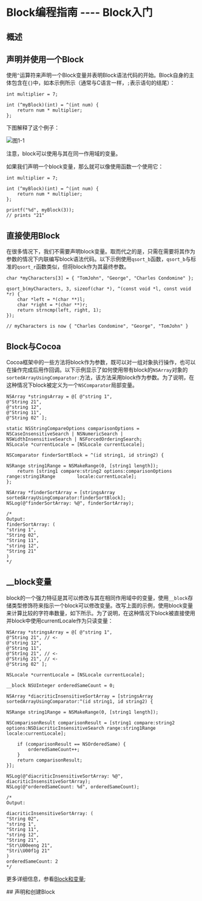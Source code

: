 # Block编程指南 ----  Block入门

## 概述



## 声明并使用一个Block

使用`^`运算符来声明一个Block变量并表明Block语法代码的开始。Block自身的主体包含在`{}`中，如本示例所示（通常与C语言一样，`;`表示语句的结尾）：
```
int multiplier = 7;

int (^myBlock)(int) = ^(int num) {
    return num * multiplier;
};
```
下图解释了这个例子：

![图1-1](https://developer.apple.com/library/content/documentation/Cocoa/Conceptual/Blocks/Art/blocks.jpg)

注意，block可以使用与其在同一作用域的变量。

如果我们声明一个block变量，那么就可以像使用函数一个使用它：
```
int multiplier = 7;

int (^myBlock)(int) = ^(int num) {
    return num * multiplier;
};

printf("%d", myBlock(3));
// prints "21"
```

## 直接使用Block

在很多情况下，我们不需要声明block变量。取而代之的是，只需在需要将其作为参数的情况下内联编写block语法代码。以下示例使用`qsort_b`函数，`qsort_b`与标准的`qsort_r`函数类似，但将block作为其最终参数。
```
char *myCharacters[3] = { "TomJohn", "George", "Charles Condomine" };

qsort_b(myCharacters, 3, sizeof(char *), ^(const void *l, const void *r) {
    char *left = *(char **)l;
    char *right = *(char **)r;
    return strncmp(left, right, 1);
});

// myCharacters is now { "Charles Condomine", "George", "TomJohn" }
```

## Block与Cocoa

Cocoa框架中的一些方法将block作为参数，既可以对一组对象执行操作，也可以在操作完成后用作回调。以下示例显示了如何使用带有block的`NSArray`对象的`sortedArrayUsingComparator:`方法，该方法采用block作为参数。为了说明，在这种情况下block被定义为一个`NSComparator`局部变量。
```
NSArray *stringsArray = @[ @"string 1",
@"String 21",
@"string 12",
@"String 11",
@"String 02" ];

static NSStringCompareOptions comparisonOptions = NSCaseInsensitiveSearch | NSNumericSearch |
NSWidthInsensitiveSearch | NSForcedOrderingSearch;
NSLocale *currentLocale = [NSLocale currentLocale];

NSComparator finderSortBlock = ^(id string1, id string2) {

NSRange string1Range = NSMakeRange(0, [string1 length]);
    return [string1 compare:string2 options:comparisonOptions range:string1Range        locale:currentLocale];
};

NSArray *finderSortArray = [stringsArray sortedArrayUsingComparator:finderSortBlock];
NSLog(@"finderSortArray: %@", finderSortArray);

/*
Output:
finderSortArray: (
"string 1",
"String 02",
"String 11",
"string 12",
"String 21"
)
*/
```

## __block变量

block的一个强力特征是其可以修改与其在相同作用域中的变量，使用`__block`存储类型修饰符来指示一个block可以修改变量。改写上面的示例，使用block变量来计算比较的字符串数量，如下所示。为了说明，在这种情况下block被直接使用并block中使用currentLocale作为只读变量：
```
NSArray *stringsArray = @[ @"string 1",
@"String 21", // <-
@"string 12",
@"String 11",
@"Strîng 21", // <-
@"Striñg 21", // <-
@"String 02" ];

NSLocale *currentLocale = [NSLocale currentLocale];

__block NSUInteger orderedSameCount = 0;

NSArray *diacriticInsensitiveSortArray = [stringsArray sortedArrayUsingComparator:^(id string1, id string2) {

NSRange string1Range = NSMakeRange(0, [string1 length]);

NSComparisonResult comparisonResult = [string1 compare:string2 options:NSDiacriticInsensitiveSearch range:string1Range locale:currentLocale];

    if (comparisonResult == NSOrderedSame) {
        orderedSameCount++;
    }
    return comparisonResult;
}];

NSLog(@"diacriticInsensitiveSortArray: %@", diacriticInsensitiveSortArray);
NSLog(@"orderedSameCount: %d", orderedSameCount);

/*
Output:

diacriticInsensitiveSortArray: (
"String 02",
"string 1",
"String 11",
"string 12",
"String 21",
"Str\U00eeng 21",
"Stri\U00f1g 21"
)
orderedSameCount: 2
*/
```
更多详细信息，参看[Block和变量](#jump);

<span id="jump">
## 声明和创建Block
</span>


